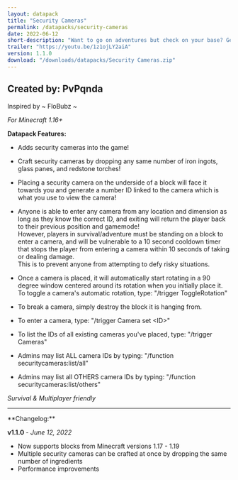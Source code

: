 ```yaml
---
layout: datapack
title: "Security Cameras"
permalink: /datapacks/security-cameras
date: 2022-06-12
short-description: "Want to go on adventures but check on your base? Get security cameras."
trailer: "https://youtu.be/1z1ojLY2aiA"
version: 1.1.0
download: "/downloads/datapacks/Security Cameras.zip"
---
```

Created by: PvPqnda
-
Inspired by ~ FloBubz ~

*For Minecraft 1.16+*

**Datapack Features:**

- Adds security cameras into the game!

- Craft security cameras by dropping any same number of iron ingots, glass panes, and redstone torches!

- Placing a security camera on the underside of a block will face it towards you and generate a number ID linked to the camera which is what you use to view the camera!

- Anyone is able to enter any camera from any location and dimension as long as they know the correct ID, and exiting will return the player back to their previous position and gamemode!<br>
However, players in survival/adventure must be standing on a block to enter a
camera, and will be vulnerable to a 10 second cooldown timer that stops the player from entering a camera within 10 seconds of taking or dealing damage.<br>
This is to prevent anyone from attempting to defy risky situations.

- Once a camera is placed, it will automatically start rotating in a 90 degree window centered around its rotation when you initially place it. To toggle a camera's automatic rotation, type: "/trigger ToggleRotation"

- To break a camera, simply destroy the block it is hanging from.

- To enter a camera, type: "/trigger Camera set \<ID>"

- To list the IDs of all existing cameras you've placed, type: "/trigger Cameras"

- Admins may list ALL camera IDs by typing: "/function securitycameras:list/all"

- Admins may list all OTHERS camera IDs by typing: "/function securitycameras:list/others"

*Survival & Multiplayer friendly*
<hr>
**Changelog:**

**v1.1.0** - *June 12, 2022*

- Now supports blocks from Minecraft versions 1.17 - 1.19
- Multiple security cameras can be crafted at once by dropping the same number of ingredients
- Performance improvements